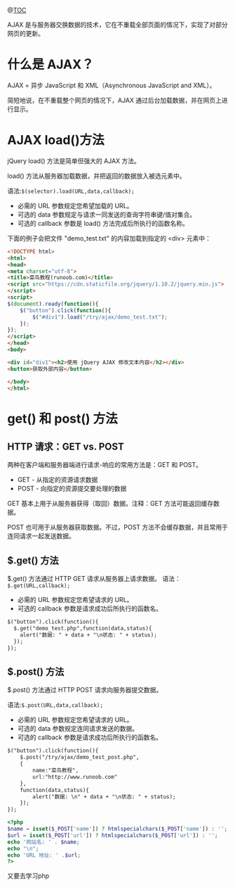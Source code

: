 ﻿@[TOC](目录)

AJAX 是与服务器交换数据的技术，它在不重载全部页面的情况下，实现了对部分网页的更新。

# 什么是 AJAX？
AJAX = 异步 JavaScript 和 XML（Asynchronous JavaScript and XML）。

简短地说，在不重载整个网页的情况下，AJAX 通过后台加载数据，并在网页上进行显示。

# AJAX load()方法
jQuery load() 方法是简单但强大的 AJAX 方法。

load() 方法从服务器加载数据，并把返回的数据放入被选元素中。

语法:`$(selector).load(URL,data,callback);`

 - 必需的 URL 参数规定您希望加载的 URL。
 - 可选的 data 参数规定与请求一同发送的查询字符串键/值对集合。
 - 可选的 callback 参数是 load() 方法完成后所执行的函数名称。

下面的例子会把文件 "demo_test.txt" 的内容加载到指定的 \<div> 元素中：

```html
<!DOCTYPE html>
<html>
<head>
<meta charset="utf-8">
<title>菜鸟教程(runoob.com)</title>
<script src="https://cdn.staticfile.org/jquery/1.10.2/jquery.min.js">
</script>
<script>
$(document).ready(function(){
	$("button").click(function(){
		$("#div1").load("/try/ajax/demo_test.txt");
	});
});
</script>
</head>
<body>

<div id="div1"><h2>使用 jQuery AJAX 修改文本内容</h2></div>
<button>获取外部内容</button>

</body>
</html>
```
# get() 和 post() 方法
## HTTP 请求：GET vs. POST

两种在客户端和服务器端进行请求-响应的常用方法是：GET 和 POST。

 - GET - 从指定的资源请求数据
 - POST - 向指定的资源提交要处理的数据


GET 基本上用于从服务器获得（取回）数据。注释：GET 方法可能返回缓存数据。

POST 也可用于从服务器获取数据。不过，POST 方法不会缓存数据，并且常用于连同请求一起发送数据。

## $.get() 方法
\$.get() 方法通过 HTTP GET 请求从服务器上请求数据。
语法：`$.get(URL,callback);`

 - 必需的 URL 参数规定您希望请求的 URL。
 - 可选的 callback 参数是请求成功后所执行的函数名。

```html
$("button").click(function(){
  $.get("demo_test.php",function(data,status){
    alert("数据: " + data + "\n状态: " + status);
  });
});
```
## $.post() 方法
$.post() 方法通过 HTTP POST 请求向服务器提交数据。

语法:`$.post(URL,data,callback);`

 - 必需的 URL 参数规定您希望请求的 URL。
 - 可选的 data 参数规定连同请求发送的数据。
 - 可选的 callback 参数是请求成功后所执行的函数名。

```html
$("button").click(function(){
    $.post("/try/ajax/demo_test_post.php",
    {
        name:"菜鸟教程",
        url:"http://www.runoob.com"
    },
    function(data,status){
        alert("数据: \n" + data + "\n状态: " + status);
    });
});
```

```php
<?php
$name = isset($_POST['name']) ? htmlspecialchars($_POST['name']) : '';
$url = isset($_POST['url']) ? htmlspecialchars($_POST['url']) : '';
echo '网站名: ' . $name;
echo "\n";
echo 'URL 地址: ' .$url;
?>
```
又要去学习php

